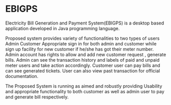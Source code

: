 # EBIGPS
Electricity Bill Generation and Payment System(EBIGPS) is a desktop based application developed in Java programming language.

Proposed system provides variety of functionalities to two types of users
Admin
Customer
Appropriate sign in for both admin and customer while sign up facility for new customer if he/she has got their meter number.
Admin account has rights to allow and add new customer request , generate bills.
Admin can see the transaction history and labels of paid and unpaid meter users and take action accordingly.
Customer user can pay bills and can see generated tickets. User can also view past transaction for official documentation.

The Proposed System is running as aimed and robustly providing Usability and appropriate functionality to both customer as well as admin user to pay and generate bill respectively.
